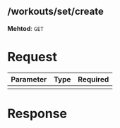 /workouts/set/create
--------------------
**Mehtod**: `GET`

# Request

|     Parameter     |     Type     |   Required   |
|-------------------|--------------|:------------:|
|                   |              |              |


# Response
